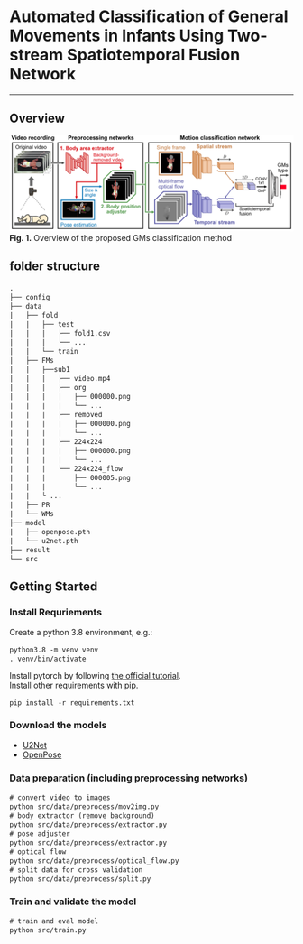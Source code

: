 # Automated Classification of General Movements in Infants Using Two-stream Spatiotemporal Fusion Network
---

## Overview
 <img src=img/overview.png><br>
 **Fig. 1.** Overview of the proposed GMs classification method<br>

## folder structure
```
.
├── config         
├── data
|   ├── fold
|   |   ├── test
|   |   |   ├── fold1.csv
|   |   |   └── ...
|   |   └── train        
|   ├── FMs
|   |   ├──sub1
|   |   |   ├── video.mp4                
|   |   |   ├── org
|   |   |   |   ├── 000000.png
|   |   |   |   └── ...
|   |   |   ├── removed
|   |   |   |   ├── 000000.png
|   |   |   |   └── ...
|   |   |   ├── 224x224
|   |   |   |   ├── 000000.png
|   |   |   |   └── ...
|   |   |   └── 224x224_flow
|   |   |       ├── 000005.png
|   |   |       └── ...
|   |   └ ...
|   ├── PR
|   └── WMs
├── model
|   ├── openpose.pth
|   └── u2net.pth   
├── result      
└── src
```
## Getting Started
### Install Requriements
Create a python 3.8 environment, e.g.:<br>
```
python3.8 -m venv venv
. venv/bin/activate
```
Install pytorch by following [the official tutorial](https://pytorch.org/get-started/locally/).<br>
Install other requirements with pip.<br>
```
pip install -r requirements.txt
```
### Download the models
- [U2Net](https://drive.google.com/file/d/1ao1ovG1Qtx4b7EoskHXmi2E9rp5CHLcZ/view)
- [OpenPose](https://drive.google.com/file/d/1EULkcH_hhSU28qVc1jSJpCh2hGOrzpjK/view)
### Data preparation (including preprocessing networks)
```
# convert video to images
python src/data/preprocess/mov2img.py
# body extractor (remove background)
python src/data/preprocess/extractor.py
# pose adjuster
python src/data/preprocess/extractor.py
# optical flow
python src/data/preprocess/optical_flow.py
# split data for cross validation
python src/data/preprocess/split.py
```
### Train and validate the model
```
# train and eval model
python src/train.py
```
